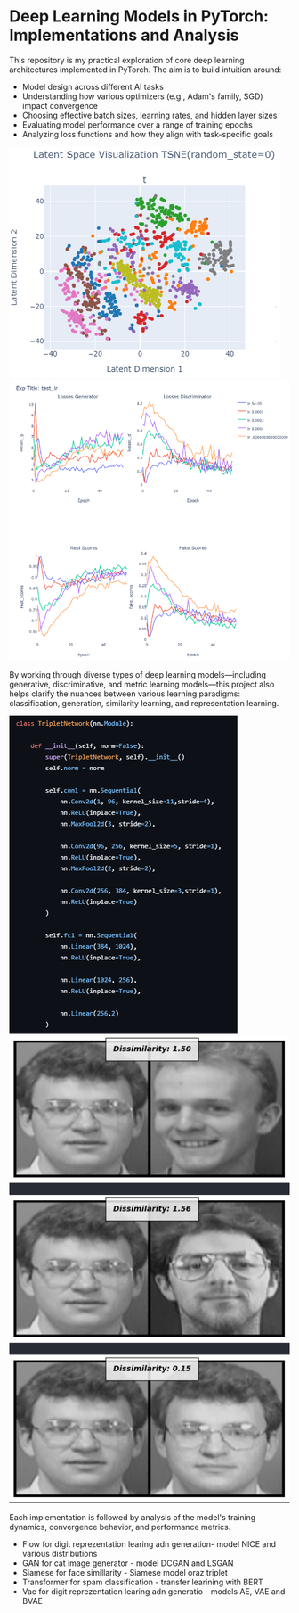# Deep Learning Models in PyTorch: Implementations and Analysis
This repository is my practical exploration of core deep learning architectures implemented in PyTorch. The aim is to build intuition around:

* Model design across different AI tasks
* Understanding how various optimizers (e.g., Adam's family, SGD) impact convergence
* Choosing effective batch sizes, learning rates, and hidden layer sizes
* Evaluating model performance over a range of training epochs
* Analyzing loss functions and how they align with task-specific goals

![Sample Image](TSNE_LATENT.png)
![Sample Image](TEST_LR.png)

By working through diverse types of deep learning models—including generative, discriminative, and metric learning models—this project also helps clarify the nuances between various learning paradigms: classification, generation, similarity learning, and representation learning.

![Sample Image](CODE_SAMPLE.png)
![Sample Image](FACE_SIM.png)

Each implementation is followed by analysis of the model's training dynamics, convergence behavior, and performance metrics.

* Flow for digit reprezentation learing adn generation- model NICE and various distributions
* GAN for cat image generator - model DCGAN and LSGAN
* Siamese for face simillarity - Siamese model oraz triplet
* Transformer for spam classification - transfer learining with BERT 
* Vae for digit reprezentation learing adn generatio - models AE, VAE and BVAE
